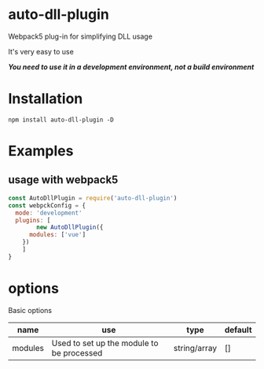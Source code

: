 # auto-dll-plugin

Webpack5 plug-in for simplifying DLL usage

It's very easy to use

***You need to use it in a development environment, not a build environment***

# Installation

```
npm install auto-dll-plugin -D
```

# Examples

## usage with webpack5

```js
const AutoDllPlugin = require('auto-dll-plugin')
const webpckConfig = {
  mode: 'development'
  plugins: [
		new AutoDllPlugin({
      modules: ['vue']
    })
	]
}
```
# options

Basic options

| name    | use                                       | type                                | default |
| ------- | ----------------------------------------- | ----------------------------------- | ------- |
| modules | Used to set up the module to be processed | string/array                        | []      |